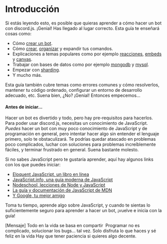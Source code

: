 # Introducción

Si estás leyendo esto, es posible que quieras aprender a cómo hacer un bot con discord.js. ¡Genial! Has llegado al lugar correcto.
Esta guía te enseñará cosas como:
- Cómo [crear un bot](/preparaciones/instalación-de-nodejs-y-discordjs.md).
- Cómo [crear](/creando-tu-bot/poniendo-en-marcha-tu-bot.md), [organizar](/usando-gestores/gestor-de-comandos.md) y expandir tus comandos.
- Explicaciones a temas populares como por ejemplo [reacciones](/temas-populares/reacciones.md), [embeds](/temas-populares/incrustaciones.md) y [canvas](/miscelaneo/canvas.md).
- Trabajar con bases de datos como por ejemplo [mongodb](/bases-de-datos/manejando-mongodb.md) y [mysql](/bases-de-datos/manejando-mysql.md).
- Empezar con [sharding](/sharding/getting-started.md).
- Y mucho más.

Esta guía también cubre temas como errores comunes y cómo resolverlos, mantener tu código ordenado, configurar un entorno de desarrollo adecuado, etc.
Suena bien, ¿No? ¡Genial! Entonces empecemos...

#### Antes de iniciar...

Hacer un bot es divertido y todo, pero hay pre-requisitos para hacerlos. Para poder usar discord.js, necesitas un conocimiento de JavaScript. *Puedes* hacer un bot con muy poco conocimiento de JavaScript y de programación en general, pero intentar hacer algo sin entender el lenguaje primero, solo te obstaculizará. Te podrías quedar atascado en problemas poco complicados, luchar con soluciones para problemas increíblemente fáciles, y terminar frustrado en general. Suena bastante molesto.

Si no sabes JavaScript pero te gustaría aprender, aquí hay algunos links con los que puedes iniciar:
* [Eloquent JavaScript, un libro en línea](https://eloquentjs-es.thedojo.mx/)
* [JavaScript.info, una guía moderna de JavaScript](https://es.javascript.info/)
* [Nodeschool, lecciones de Node y JavaScript](https://nodeschool.io/es/)
* [La guía y documentación de JavaScript de MDN](https://developer.mozilla.org/es/docs/Web/JavaScript)
* [Y Google, tu mejor amigo](https://google.com)

Toma tu tiempo, aprende algo sobre JavaScript, y cuando te sientas lo suficientemente seguro para aprender a hacer un bot, ¡vuelve e inicia con la guía!

<DiscordMessages>
	<DiscordMessage profile="kirzu">[Mensaje]</DiscordMessage>
	<DiscordMessage profile="awoo">Todo en la vida se basa en compartir
	  <span class="emoji-container"><img class="emoji-image" title="pray" src="https://twemoji.maxcdn.com/v/latest/svg/1f64f.svg" alt="" /></span>
	</DiscordMessage>
	<DiscordMessage profile="socram">Programar no es complicado, solucionar los bugs... tal vez.</DiscordMessage>
	<DiscordMessage profile="nejire">Solo disfruta lo que haces y sé feliz en la vida</DiscordMessage>
	<DiscordMessage profile="andre">Hay que tener paciencia si quieres algo decente.</DiscordMessage>
</DiscordMessages>
